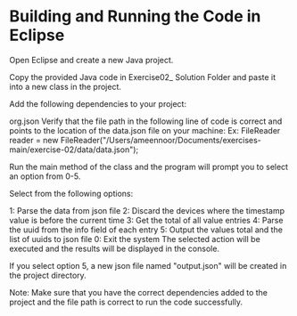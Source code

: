 # Building and Running the Code in Eclipse

Open Eclipse and create a new Java project.

Copy the provided Java code in Exercise02_ Solution Folder and paste it into a new class in the project.

Add the following dependencies to your project:

org.json
Verify that the file path in the following line of code is correct and points to the location of the data.json file on your machine:
Ex: FileReader reader = new FileReader("/Users/ameennoor/Documents/exercises-main/exercise-02/data/data.json");

Run the main method of the class and the program will prompt you to select an option from 0-5.

Select from the following options:

1: Parse the data from json file
2: Discard the devices where the timestamp value is before the current time
3: Get the total of all value entries
4: Parse the uuid from the info field of each entry
5: Output the values total and the list of uuids to json file
0: Exit the system
The selected action will be executed and the results will be displayed in the console.

If you select option 5, a new json file named "output.json" will be created in the project directory.

Note: Make sure that you have the correct dependencies added to the project and the file path is correct to run the code successfully.
